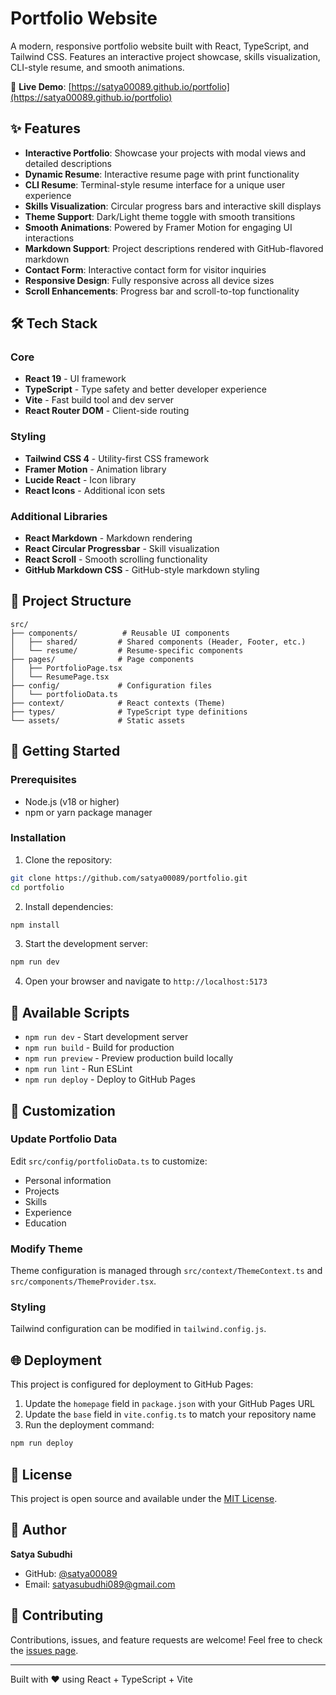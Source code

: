 # Portfolio Website

A modern, responsive portfolio website built with React, TypeScript, and Tailwind CSS. Features an interactive project showcase, skills visualization, CLI-style resume, and smooth animations.

🔗 **Live Demo**: [https://satya00089.github.io/portfolio](https://satya00089.github.io/portfolio)

## ✨ Features

- **Interactive Portfolio**: Showcase your projects with modal views and detailed descriptions
- **Dynamic Resume**: Interactive resume page with print functionality
- **CLI Resume**: Terminal-style resume interface for a unique user experience
- **Skills Visualization**: Circular progress bars and interactive skill displays
- **Theme Support**: Dark/Light theme toggle with smooth transitions
- **Smooth Animations**: Powered by Framer Motion for engaging UI interactions
- **Markdown Support**: Project descriptions rendered with GitHub-flavored markdown
- **Contact Form**: Interactive contact form for visitor inquiries
- **Responsive Design**: Fully responsive across all device sizes
- **Scroll Enhancements**: Progress bar and scroll-to-top functionality

## 🛠️ Tech Stack

### Core
- **React 19** - UI framework
- **TypeScript** - Type safety and better developer experience
- **Vite** - Fast build tool and dev server
- **React Router DOM** - Client-side routing

### Styling
- **Tailwind CSS 4** - Utility-first CSS framework
- **Framer Motion** - Animation library
- **Lucide React** - Icon library
- **React Icons** - Additional icon sets

### Additional Libraries
- **React Markdown** - Markdown rendering
- **React Circular Progressbar** - Skill visualization
- **React Scroll** - Smooth scrolling functionality
- **GitHub Markdown CSS** - GitHub-style markdown styling

## 📁 Project Structure

```
src/
├── components/          # Reusable UI components
│   ├── shared/         # Shared components (Header, Footer, etc.)
│   └── resume/         # Resume-specific components
├── pages/              # Page components
│   ├── PortfolioPage.tsx
│   └── ResumePage.tsx
├── config/             # Configuration files
│   └── portfolioData.ts
├── context/            # React contexts (Theme)
├── types/              # TypeScript type definitions
└── assets/             # Static assets
```

## 🚀 Getting Started

### Prerequisites
- Node.js (v18 or higher)
- npm or yarn package manager

### Installation

1. Clone the repository:
```bash
git clone https://github.com/satya00089/portfolio.git
cd portfolio
```

2. Install dependencies:
```bash
npm install
```

3. Start the development server:
```bash
npm run dev
```

4. Open your browser and navigate to `http://localhost:5173`

## 📝 Available Scripts

- `npm run dev` - Start development server
- `npm run build` - Build for production
- `npm run preview` - Preview production build locally
- `npm run lint` - Run ESLint
- `npm run deploy` - Deploy to GitHub Pages

## 🎨 Customization

### Update Portfolio Data
Edit `src/config/portfolioData.ts` to customize:
- Personal information
- Projects
- Skills
- Experience
- Education

### Modify Theme
Theme configuration is managed through `src/context/ThemeContext.ts` and `src/components/ThemeProvider.tsx`.

### Styling
Tailwind configuration can be modified in `tailwind.config.js`.

## 🌐 Deployment

This project is configured for deployment to GitHub Pages:

1. Update the `homepage` field in `package.json` with your GitHub Pages URL
2. Update the `base` field in `vite.config.ts` to match your repository name
3. Run the deployment command:
```bash
npm run deploy
```

## 📄 License

This project is open source and available under the [MIT License](LICENSE).

## 👤 Author

**Satya Subudhi**
- GitHub: [@satya00089](https://github.com/satya00089)
- Email: satyasubudhi089@gmail.com

## 🤝 Contributing

Contributions, issues, and feature requests are welcome! Feel free to check the [issues page](https://github.com/satya00089/portfolio/issues).

---

Built with ❤️ using React + TypeScript + Vite
